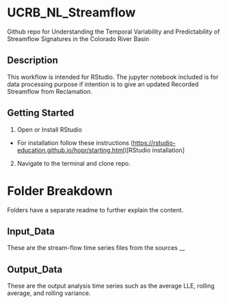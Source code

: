 # UCRB_NL_Streamflow 
Github repo for Understanding the Temporal Variability and Predictability of Streamflow Signatures in the Colorado River Basin

## Description
This workflow is intended for RStudio. The jupyter notebook included is for data processing purpose if intention is to give an updated Recorded Streamflow from Reclamation.

## Getting Started 
1. Open or Install RStudio 
- For installation follow these instructions (https://rstudio-education.github.io/hopr/starting.html)[RStudio installation]
2. Navigate to the terminal and clone repo. 

# Folder Breakdown
Folders have a separate readme to further explain the content. 

## Input_Data
These are the stream-flow time series files from the sources __ 

## Output_Data 
These are the output analysis time series such as the average LLE, rolling average, and rolling variance. 